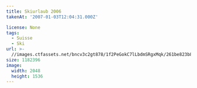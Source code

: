 ```yaml
---
title: Skiurlaub 2006
takenAt: '2007-01-03T12:04:31.000Z'

license: None
tags:
  - Suisse
  - Ski
url: >-
  //images.ctfassets.net/bncv3c2gt878/1f2PeGokC7lLbdmSRgxMqk/261be823b83fc61747b3cc1342939a03/skiurlaub-2006_4559649483_o
size: 1182396
image:
  width: 2048
  height: 1536
---
```

